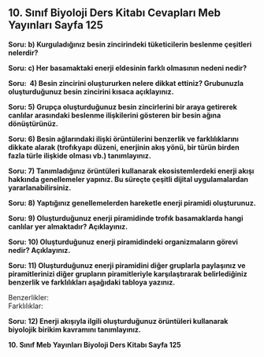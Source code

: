## 10. Sınıf Biyoloji Ders Kitabı Cevapları Meb Yayınları Sayfa 125

**Soru: b) Kurguladığınız besin zincirindeki tüketicilerin beslenme çeşitleri nelerdir?**

**Soru: c) Her basamaktaki enerji eldesinin farklı olmasının nedeni nedir?**

**Soru:  4) Besin zincirini oluştururken nelere dikkat ettiniz? Grubunuzla oluşturduğunuz besin zincirini kısaca açıklayınız.**

**Soru: 5) Grupça oluşturduğunuz besin zincirlerini bir araya getirerek canlılar arasındaki beslenme ilişkilerini gösteren bir besin ağına dönüştürünüz.**

**Soru: 6) Besin ağlarındaki ilişki örüntülerini benzerlik ve farklılıklarını dikkate alarak (trofıkyapı düzeni, enerjinin akış yönü, bir türün birden fazla türle ilişkide olması vb.) tanımlayınız.**

**Soru: 7) Tanımladığınız örüntüleri kullanarak ekosistemlerdeki enerji akışı hakkında genellemeler yapınız. Bu süreçte çeşitli dijital uygulamalardan yararlanabilirsiniz.**

**Soru: 8) Yaptığınız genellemelerden hareketle enerji piramidi oluşturunuz.**

**Soru: 9) Oluşturduğunuz enerji piramidinde trofık basamaklarda hangi canlılar yer almaktadır? Açıklayınız.**

**Soru: 10) Oluşturduğunuz enerji piramidindeki organizmaların görevi nedir? Açıklayınız.**

**Soru: 11) Oluşturduğunuz enerji piramidini diğer gruplarla paylaşınız ve piramitlerinizi diğer grupların piramitleriyle karşılaştırarak belirlediğiniz benzerlik ve farklılıkları aşağıdaki tabloya yazınız.**

Benzerlikler:  
 Farklılıklar:

**Soru: 12) Enerji akışıyla ilgili oluşturduğunuz örüntüleri kullanarak biyolojik birikim kavramını tanımlayınız.**

**10. Sınıf Meb Yayınları Biyoloji Ders Kitabı Sayfa 125**